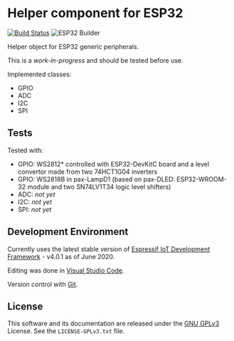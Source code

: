 # Helper component for ESP32

[![Build Status](https://travis-ci.com/CalinRadoni/ESP32HAL.svg?branch=main)](https://travis-ci.com/CalinRadoni/ESP32HAL)
![ESP32 Builder](https://github.com/CalinRadoni/ESP32HAL/workflows/ESP32%20Builder/badge.svg)


Helper object for ESP32 generic peripherals.

This is a *work-in-progress* and should be tested before use.

Implemented classes:

- GPIO
- ADC
- I2C
- SPI

## Tests

Tested with:

- GPIO: WS2812* controlled with ESP32-DevKitC board and a level convertor made from two 74HCT1G04 inverters
- GPIO: WS2818B in pax-LampD1 (based on pax-DLED: ESP32-WROOM-32 module and two SN74LV1T34 logic level shifters)
- ADC: *not yet*
- I2C: *not yet*
- SPI: *not yet*

## Development Environment

Currently uses the latest stable version of [Espressif IoT Development Framework](https://github.com/espressif/esp-idf) - v4.0.1 as of June 2020.

Editing was done in [Visual Studio Code](https://code.visualstudio.com).

Version control with [Git](https://git-scm.com).

## License

This software and its documentation are released under the [GNU GPLv3](http://www.gnu.org/licenses/gpl-3.0.html) License. See the `LICENSE-GPLv3.txt` file.
